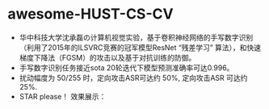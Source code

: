 # awesome-HUST-CS-CV
+ 华中科技大学沈承磊の计算机视觉实验，基于卷积神经网络的手写数字识别（利用了2015年的ILSVRC竞赛的冠军模型ResNet “残差学习” 算法），和快速梯度下降法（FGSM）的攻击以及基于对抗训练的防御。
+ 手写数字识别任务接近sota 20轮迭代下模型预测准确率可达0.996。
+ 扰动幅度为 50/255 时，定向攻击ASR可达约 50%, 定向攻击ASR 可达约 25%.
+ STAR please！
效果展示：

